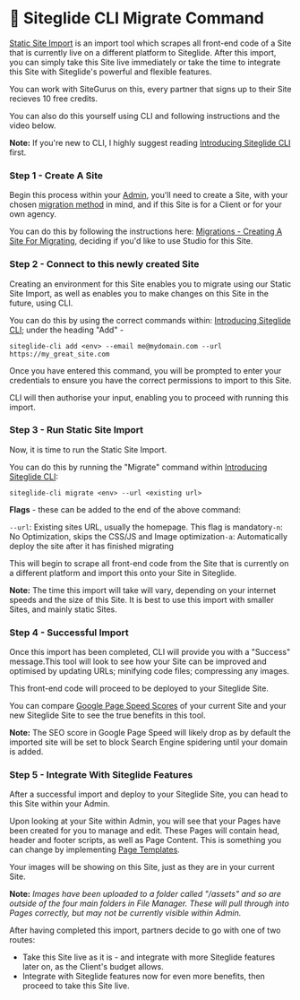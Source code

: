 # 🔼 Siteglide CLI Migrate Command

[Static Site Import](https://www.siteglide.com/site-import) is an import tool which scrapes all front-end code of a Site that is currently live on a different platform to Siteglide. After this import, you can simply take this Site live immediately or take the time to integrate this Site with Siteglide's powerful and flexible features.

You can work with SiteGurus on this, every partner that signs up to their Site recieves 10 free credits.

You can also do this yourself using CLI and following instructions and the video below.

**Note:** If you're new to CLI, I highly suggest reading [Introducing Siteglide CLI](../../get-started-cli/introduction.md) first.

### Step 1 - Create A Site

Begin this process within your [Admin](https://admin.siteglide.com/#/portal), you'll need to create a Site, with your chosen [migration method](https://help.siteglide.com/article/232-migration-method-checklist) in mind, and if this Site is for a Client or for your own agency.

You can do this by following the instructions here: [Migrations - Creating A Site For Migrating](https://help.siteglide.com/article/244-migrations-creating-a-site-for-migrating), deciding if you'd like to use Studio for this Site.

### Step 2 - Connect to this newly created Site

Creating an environment for this Site enables you to migrate using our Static Site Import, as well as enables you to make changes on this Site in the future, using CLI.

You can do this by using the correct commands within: [Introducing Siteglide CLI](https://developers.siteglide.com/introducing-siteglide-cli); under the heading "Add" -

`siteglide-cli add <env> --email me@mydomain.com --url https://my_great_site.com`

Once you have entered this command, you will be prompted to enter your credentials to ensure you have the correct permissions to import to this Site.

CLI will then authorise your input, enabling you to proceed with running this import.

### Step 3 - Run Static Site Import

Now, it is time to run the Static Site Import.

You can do this by running the "Migrate" command within [Introducing Siteglide CLI](https://developers.siteglide.com/introducing-siteglide-cli):

`siteglide-cli migrate <env> --url <existing url>`

**Flags** - these can be added to the end of the above command:

`--url`: Existing sites URL, usually the homepage. This flag is mandatory`-n`: No Optimization, skips the CSS/JS and Image optimization`-a`: Automatically deploy the site after it has finished migrating

This will begin to scrape all front-end code from the Site that is currently on a different platform and import this onto your Site in Siteglide.

**Note:** The time this import will take will vary, depending on your internet speeds and the size of this Site. It is best to use this import with smaller Sites, and mainly static Sites.

### Step 4 - Successful Import

Once this import has been completed, CLI will provide you with a "Success" message.This tool will look to see how your Site can be improved and optimised by updating URLs; minifying code files; compressing any images.

This front-end code will proceed to be deployed to your Siteglide Site.

You can compare [Google Page Speed Scores](https://developers.google.com/speed/pagespeed/insights/) of your current Site and your new Siteglide Site to see the true benefits in this tool.

**Note:** The SEO score in Google Page Speed will likely drop as by default the imported site will be set to block Search Engine spidering until your domain is added.

### Step 5 - Integrate With Siteglide Features

After a successful import and deploy to your Siteglide Site, you can head to this Site within your Admin.

Upon looking at your Site within Admin, you will see that your Pages have been created for you to manage and edit. These Pages will contain head, header and footer scripts, as well as Page Content. This is something you can change by implementing [Page Templates](../../../pages-and-page-templates/get-started-pages/page-templates.md).

Your images will be showing on this Site, just as they are in your current Site.

**Note:** _Images have been uploaded to a folder called "/assets" and so are outside of the four main folders in File Manager. These will pull through into Pages correctly, but may not be currently visible within Admin._

After having completed this import, partners decide to go with one of two routes:

* Take this Site live as it is - and integrate with more Siteglide features later on, as the Client's budget allows.
* Integrate with Siteglide features now for even more benefits, then proceed to take this Site live.

